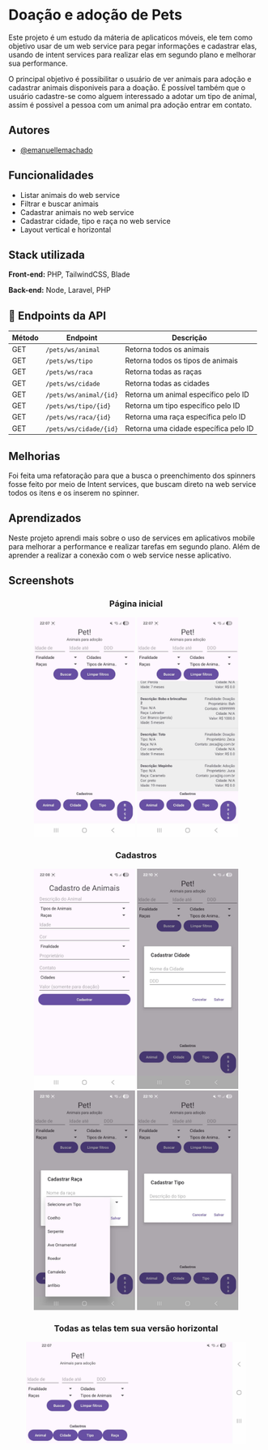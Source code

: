 
# Doação e adoção de Pets

Este projeto é um estudo da máteria de aplicaticos móveis, ele tem como objetivo usar de um web service para pegar informações e cadastrar elas, usando de intent services para realizar elas em segundo plano e melhorar sua performance.

O principal objetivo é possibilitar o usuário de ver animais para adoção e cadastrar animais disponiveis para a doação. 
É possível também que o usuário cadastre-se como alguem interessado a adotar um tipo de animal, assim é possivel a pessoa com um animal pra adoção entrar em contato.



## Autores

- [@emanuellemachado](https://www.github.com/Emanuelle-Machado)


## Funcionalidades

- Listar animais do web service
- Filtrar e buscar animais
- Cadastrar animais no web service
- Cadastrar cidade, tipo e raça no web service
- Layout vertical e horizontal


## Stack utilizada

**Front-end:** PHP, TailwindCSS, Blade

**Back-end:** Node, Laravel, PHP


## 📑 Endpoints da API

| Método | Endpoint                                              | Descrição                                                                 |
|--------|--------------------------------------------------------|---------------------------------------------------------------------------|
| GET    | `/pets/ws/animal`                                     | Retorna todos os animais                                                 |
| GET    | `/pets/ws/tipo`                                       | Retorna todos os tipos de animais                                        |
| GET    | `/pets/ws/raca`                                       | Retorna todas as raças                                                   |
| GET    | `/pets/ws/cidade`                                     | Retorna todas as cidades                                                 |
| GET    | `/pets/ws/animal/{id}`                                | Retorna um animal específico pelo ID                                     |
| GET    | `/pets/ws/tipo/{id}`                                  | Retorna um tipo específico pelo ID                                       |
| GET    | `/pets/ws/raca/{id}`                                  | Retorna uma raça específica pelo ID                                      |
| GET    | `/pets/ws/cidade/{id}`                                | Retorna uma cidade específica pelo ID                                    |

## Melhorias

Foi feita uma refatoração para que a busca o preenchimento dos spinners fosse feito por meio de Intent services, que buscam direto na web service todos os itens e os inserem no spinner.


## Aprendizados

Neste projeto aprendi mais sobre o uso de services em aplicativos mobile para melhorar a performance e realizar tarefas em segundo plano. Além de aprender a realizar a conexão com o web service nesse aplicativo.


## Screenshots

<h3 align="center">Página inicial</h3>
<p align="center">
  <img src="https://github.com/Emanuelle-Machado/AdotarPets/blob/master/app/src/main/assets/imglimpa.jpeg" alt="Página inicial" width="200"/>
  <img src="https://github.com/Emanuelle-Machado/AdotarPets/blob/master/app/src/main/assets/imgpreenchida.jpeg" alt="Listagem de animais" width="200"/>
  
</p>

<h3 align="center">Cadastros</h3>
<p align="center">
  <img src="https://github.com/Emanuelle-Machado/AdotarPets/blob/master/app/src/main/assets/animais.jpeg" alt="Cadastro de Animais" width="200"/>
  <img src="https://github.com/Emanuelle-Machado/AdotarPets/blob/master/app/src/main/assets/cidade.jpeg" alt="Dialogo de cadastro de cidade" width="200"/>
  <img src="https://github.com/Emanuelle-Machado/AdotarPets/blob/master/app/src/main/assets/raca.jpeg" alt="Dialogo de cadastro de raças" width="200"/>
  <img src="https://github.com/Emanuelle-Machado/AdotarPets/blob/master/app/src/main/assets/tipo.jpeg" alt="Dialogo de cadastro de tipos" width="200"/>
</p>

<h3 align="center">Todas as telas tem sua versão horizontal</h3>
<p align="center">
  <img src="https://github.com/Emanuelle-Machado/AdotarPets/blob/master/app/src/main/assets/horizontal.jpeg" alt="Imagem na horizontal" height="200"/>
</p>

